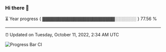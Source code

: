 ### Hi there 👋

⏳ Year progress { ▓▓▓▓▓▓▓▓▓▓▓▓▓▓▓▓▓▓▓▓▓▓▓░░░░░░░ } 77.56 %

---

⏰ Updated on Tuesday, October 11, 2022, 2:34 AM UTC

![Progress Bar CI](https://github.com/arthurbuhl/arthurbuhl/workflows/Progress%20Bar%20CI/badge.svg)
